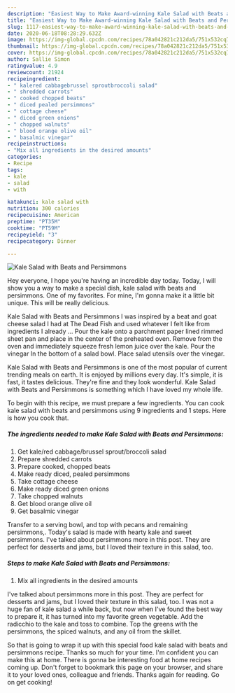 ```yaml
---
description: "Easiest Way to Make Award-winning Kale Salad with Beats and Persimmons"
title: "Easiest Way to Make Award-winning Kale Salad with Beats and Persimmons"
slug: 1117-easiest-way-to-make-award-winning-kale-salad-with-beats-and-persimmons
date: 2020-06-18T08:28:29.632Z
image: https://img-global.cpcdn.com/recipes/78a042821c212da5/751x532cq70/kale-salad-with-beats-and-persimmons-recipe-main-photo.jpg
thumbnail: https://img-global.cpcdn.com/recipes/78a042821c212da5/751x532cq70/kale-salad-with-beats-and-persimmons-recipe-main-photo.jpg
cover: https://img-global.cpcdn.com/recipes/78a042821c212da5/751x532cq70/kale-salad-with-beats-and-persimmons-recipe-main-photo.jpg
author: Sallie Simon
ratingvalue: 4.9
reviewcount: 21924
recipeingredient:
- " kalered cabbagebrussel sproutbroccoli salad"
- " shredded carrots"
- " cooked chopped beats"
- " diced pealed persimmons"
- " cottage cheese"
- " diced green onions"
- " chopped walnuts"
- " blood orange olive oil"
- " basalmic vinegar"
recipeinstructions:
- "Mix all ingredients in the desired amounts"
categories:
- Recipe
tags:
- kale
- salad
- with

katakunci: kale salad with 
nutrition: 300 calories
recipecuisine: American
preptime: "PT35M"
cooktime: "PT59M"
recipeyield: "3"
recipecategory: Dinner

---
```



![Kale Salad with Beats and Persimmons](https://img-global.cpcdn.com/recipes/78a042821c212da5/751x532cq70/kale-salad-with-beats-and-persimmons-recipe-main-photo.jpg)

Hey everyone, I hope you're having an incredible day today. Today, I will show you a way to make a special dish, kale salad with beats and persimmons. One of my favorites. For mine, I'm gonna make it a little bit unique. This will be really delicious.

Kale Salad with Beats and Persimmons I was inspired by a beat and goat cheese salad I had at The Dead Fish and used whatever I felt like from ingredients I already … Pour the kale onto a parchment paper lined rimmed sheet pan and place in the center of the preheated oven. Remove from the oven and immediately squeeze fresh lemon juice over the kale. Pour the vinegar In the bottom of a salad bowl. Place salad utensils over the vinegar.

Kale Salad with Beats and Persimmons is one of the most popular of current trending meals on earth. It is enjoyed by millions every day. It's simple, it is fast, it tastes delicious. They're fine and they look wonderful. Kale Salad with Beats and Persimmons is something which I have loved my whole life.


To begin with this recipe, we must prepare a few ingredients. You can cook kale salad with beats and persimmons using 9 ingredients and 1 steps. Here is how you cook that.

<!--inarticleads1-->

##### The ingredients needed to make Kale Salad with Beats and Persimmons:

1. Get  kale/red cabbage/brussel sprout/broccoli salad
1. Prepare  shredded carrots
1. Prepare  cooked, chopped beats
1. Make ready  diced, pealed persimmons
1. Take  cottage cheese
1. Make ready  diced green onions
1. Take  chopped walnuts
1. Get  blood orange olive oil
1. Get  basalmic vinegar


Transfer to a serving bowl, and top with pecans and remaining persimmons,. Today&#39;s salad is made with hearty kale and sweet persimmons. I&#39;ve talked about persimmons more in this post. They are perfect for desserts and jams, but I loved their texture in this salad, too. 

<!--inarticleads2-->

##### Steps to make Kale Salad with Beats and Persimmons:

1. Mix all ingredients in the desired amounts


I&#39;ve talked about persimmons more in this post. They are perfect for desserts and jams, but I loved their texture in this salad, too. I was not a huge fan of kale salad a while back, but now when I&#39;ve found the best way to prepare it, it has turned into my favorite green vegetable. Add the radicchio to the kale and toss to combine. Top the greens with the persimmons, the spiced walnuts, and any oil from the skillet. 

So that is going to wrap it up with this special food kale salad with beats and persimmons recipe. Thanks so much for your time. I'm confident you can make this at home. There is gonna be interesting food at home recipes coming up. Don't forget to bookmark this page on your browser, and share it to your loved ones, colleague and friends. Thanks again for reading. Go on get cooking!
